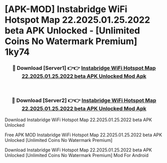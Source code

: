 # [APK-MOD] Instabridge  WiFi Hotspot Map 22.2025.01.25.2022 beta APK Unlocked - [Unlimited Coins No Watermark Premium] 1ky74



<div align="center">
<h3>🔴 Download [Server1] 👉👉 <a href="https://momento.my/?title=Instabridge__WiFi_Hotspot_Map_22.2025.01.25.2022_beta_APK_Unlocked">Instabridge  WiFi Hotspot Map 22.2025.01.25.2022 beta APK Unlocked Mod Apk</a></h3><br>

<h3>🔴 Download [Server2] 👉👉 <a href="https://momento.my/?title=Instabridge__WiFi_Hotspot_Map_22.2025.01.25.2022_beta_APK_Unlocked">Instabridge  WiFi Hotspot Map 22.2025.01.25.2022 beta APK Unlocked Mod Apk</a></h3>
</div>



Download Instabridge  WiFi Hotspot Map 22.2025.01.25.2022 beta APK Unlocked 

Free APK MOD Instabridge  WiFi Hotspot Map 22.2025.01.25.2022 beta APK Unlocked [Unlimited Coins No Watermark Premium]

Download Instabridge  WiFi Hotspot Map 22.2025.01.25.2022 beta APK Unlocked [Unlimited Coins No Watermark Premium] Mod For Android
